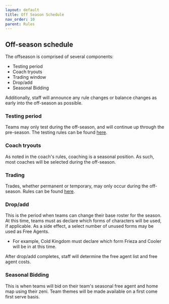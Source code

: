 ```yaml
---
layout: default
title: Off Season Schedule
nav_order: 10
parent: Rules
---
```



## Off-season schedule


The offseason is comprised of several components:


- Testing period
- Coach tryouts
- Trading window
- Drop/add
- Seasonal Bidding

Additionally, staff will announce any rule changes or balance changes as early into the off-season as possible.

### Testing period

Teams may only test during the off-season, and will continue up through the pre-season. The testing rules can be found [here](./testing.md).

### Coach tryouts

As noted in the coach's rules, coaching is a seasonal position. As such, most coaches will be selected during the off-season.

### Trading

Trades, whether permanent or temporary, may only occur during the off-season. Rules can be found [here](./trading.md).

### Drop/add

This is the period when teams can change their base roster for the season. At this time, teams must as declare which forms 
of characters will be used, if applicable. As a side effect, a select number of unused forms may be used as Free Agents.

- For example, Cold Kingdom must declare which form Frieza and Cooler will be in at this time. 

After drop/add completes, staff will determine the free agent list and free agent costs.

### Seasonal Bidding

This is when teams will bid on their team's seasonal free agent and home map using their zeni. Team themes will be made available on a first come first serve basis.